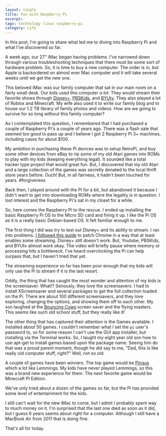 ```yaml
---
layout: single
title: Fun with Raspberry Pi
excerpt: 
tags: technology linux raspberry-pi
category: Life
---
```


In this post, I'm going to share what led me to diving into Raspberry Pi and what I've discovered so far.

A week ago, our 27" iMac began having problems. I've narrowed down through various troubleshooting techniques that there must be some sort of hardware problem. So, it is time to buy a new computer. The order is in, but Apple is backordered on almost ever Mac computer and it will take several weeks until we get the new one.

This beloved iMac was our family computer that sat in our main room on a fairly small desk. Our kids used this computer _a lot_. They would stream their favorite shows through [Disney+](https://www.disneyplus.com/), [PBSKids](https://pbskids.org/), and [BYUtv](https://www.byutv.org/). They also played a lot of Roblox and Minecraft. My wife also used it to write our family blog and to house our 1.2 TB library of family photos and videos. How are we going to survive for so long without this family computer?

As I contemplated this question, I remembered that I had purchased a couple of Raspberry Pi's a couple of years ago. There was a flash sale that seemed too good to pass up and I believe I got 2 Raspberry Pi 3+ machines, including cases for about $100.

My ambition in purchasing these Pi devices was to setup RetroPi, and buy some other devices from eBay to rip some of my old Atari games into ROMs to play with my kids (keeping everything legal). It sounded like a total hacker type project that would great fun. But, I discovered that my old Atari and a large collection of the games was secretly donated to the local thrift store years before. Ouch! But, in all fairness, it hadn't been touched for years. #forgiveness

Back then, I played around with the Pi for a bit, but abandoned it because I didn't want to get into downloading ROMs where the legality is in question. I lost interest and the Raspberry Pi's sat in my closet for a while.

So, here comes the Raspberry Pi to the rescue. I ended up installing the basic Raspberry Pi OS to the Micro SD card and firing it up. I like the Pi OS as it is a really basic Debian-based OS. It felt familiar enough to me.

The first thing I did was try to test out Disney+ and its ability to stream. I ran into problems. [I followed this guide](https://www.tomshardware.com/how-to/play-netflix-raspberry-pi) to patch Chrome in a way that at least enables some streaming. Disney+ still doesn't work. But, Youtube, PBSKids, and BYUtv almost work okay. The video will briefly pause where memory or processing hits a bottleneck. I've heard overclocking the Pi can help surpass that, but I haven't tried that yet.

The streaming experience so far has been poor enough that my kids will only use the Pi to stream if it is the last resort.

Oddly, the thing that has caught the most wonder and attention of my kids is the screensaver. What!? Seriously, they love the screensavers. I had to install XScreensaver and several packages to get the full collection loaded on the Pi. There are about 100 different screensavers, and they love exploring, changing the options, and showing them off to each other. My son laughed at the [Bouncing Cows](https://www.youtube.com/watch?v=O_b5UWhv49w) screen saver and the flying toasters. This seems like such old school stuff, but they really like it!

The other thing that has captured their attention is the Games available. I installed about 50 games. I couldn't remember what I set the `pi` user's password to, so for some reason I can't use the GUI app installer, but installing via the Terminal works. So, I taught my eight year old son how to use apt-get to install games based upon the package name. Seeing him do that was a proud parent moment, though he did say to me, "Dad, this is like really old computer stuff, right?" Well, not so old.

A couple of games have been winners. The top game would be [Pingus](https://pingus.seul.org/) which a lot like Lemmings. My kids have never played Lemmings, so this was a brand new experience for them. The next favorite game would be Minecraft PI Edition.

We've only tried about a dozen of the games so far, but the Pi has provided some level of entertainment for the kids.

I still can't wait for the new iMac to come, but I admit I probably spent way to much money on it. I'm surprised that the last one died as soon as it did, but I guess 6 years seems about right for a computer. Although I still have a MacBook Air from 2011 that is doing fine.

That's all for today.

